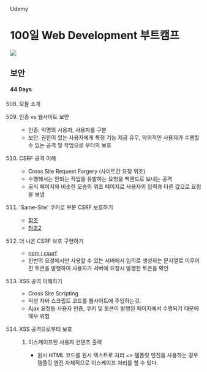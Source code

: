 Udemy

# 100일 Web Development 부트캠프

[<img src="https://img.shields.io/badge/github-%23121011.svg?style=for-the-badge&logo=github&logoColor=white" />](https://github.com/academind/100-days-of-web-development/)

## 보안

#### 44 Days

508. 모듈 소개
509. 인증 vs 웹사이트 보안

     - 인증: 익명의 사용자, 사용자를 구분
     - 보안: 권한이 있는 사용자에게 특정 기능 제공 유무, 악의적인 사용자가 수행할 수 있는 공격 및 작업으로 부터의 보호

510. CSRF 공격 이해

     - Cross Site Request Forgery (사이트간 요청 위조)
     - 수행해서는 안되는 작업을 유발하는 요청을 백앤드로 보내는 공격
     - 공식 페이지와 비슷한 모습의 위조 페이지로 사용자의 입력과 다른 값으로 요청을 보냄

511. 'Same-Site' 쿠키로 부분 CSRF 보호하기

     - [참조](https://developer.mozilla.org/en-US/docs/Web/HTTP/Headers/Set-Cookie/SameSite)
     - [참조2](https://seob.dev/posts/%EB%B8%8C%EB%9D%BC%EC%9A%B0%EC%A0%80-%EC%BF%A0%ED%82%A4%EC%99%80-SameSite-%EC%86%8D%EC%84%B1/)

512. 더 나은 CSRF 보호 구현하기

     - [npm i csurf](https://www.npmjs.com/package/csurf)
     - 한번의 요청에서만 사용할 수 있는 서버에서 임의로 생성하는 문자열로 이루어진 토큰을 발행하여 사용자가 서버에 요청시 발행한 토큰을 확인

513. XSS 공격 이해하기

     - Cross Site Scripting
     - 악성 자바 스크립트 코드를 웹사이트에 주입하는것.
     - Ajax 요청등 사용자 인증, 쿠키 및 토큰이 발행된 페이지에서 수행되기 때문에 매우 위험

514. XSS 공격으로부터 보호

     1. 이스케이프된 사용자 컨텐츠 출력

        - 원시 HTML 코드를 원시 텍스트로 처리 => 템플릿 엔진을 사용하는 경우 템플릿 엔진 자체적으로 이스케이프 처리를 할 수 있다.
